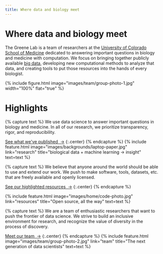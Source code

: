 ```yaml
---
title: Where data and biology meet
---
```


# Where data and biology meet

The Greene Lab is a team of researchers at the [University of Colorado School of Medicine](https://medschool.cuanschutz.edu/) dedicated to answering important questions in biology and medicine with computation.
We focus on bringing together publicly available [big data](https://en.wikipedia.org/wiki/Big_data), developing new computational methods to analyze that data, and creating tools to put those resources into the hands of every biologist.

{%
  include figure.html
  image="images/team/group-photo-1.jpg"
  width="100%"
  flat="true"
%}

<!-- section break -->

# Highlights

{% capture text %}
We use data science to answer important questions in biology and medicine.
In all of our research, we prioritize transparency, rigor, and reproducibility.

[See what we've published &nbsp;→](research)
{:.center}
{% endcapture %}
{%
  include feature.html
  image="images/backgrounds/laptop-paper.jpg"
  link="research"
  title="biological data + machine learning → insight"
  text=text
%}

{% capture text %}
We believe that anyone around the world should be able to use and extend our work.
We push to make software, tools, datasets, etc. that are freely available and openly licensed.

[See our highlighted resources &nbsp;→](resources)
{:.center}
{% endcapture %}

{%
  include feature.html
  image="images/home/code-photo.jpg"
  link="resources"
  title="Open source, all the way"
  text=text
%}

{% capture text %}
We are a team of enthusiastic researchers that want to push the frontier of data science.
We strive to build an inclusive environment for research, and recognize the value of diversity in the process of discovery.

[Meet our team &nbsp;→](team)
{:.center}
{% endcapture %}
{%
  include feature.html
  image="images/team/group-photo-2.jpg"
  link="team"
  title="The next generation of data scientists"
  text=text
%}
